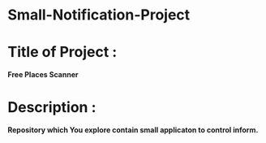 # Small-Notification-Project

# Title of Project : 
**Free Places Scanner**

# Description :
**Repository which You explore contain small applicaton to control inform.**
